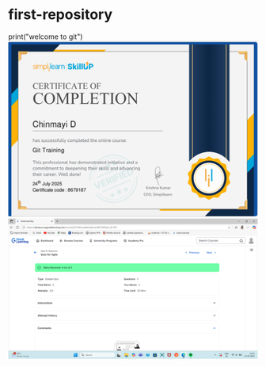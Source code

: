 # first-repository
print("welcome to git")
![image alt](https://github.com/Chinmayi011/first-repository/blob/590b8d2de4713393fd99e2c2b0914d68be342855/git_simplilearn.png)
![image alt](https://github.com/Chinmayi011/first-repository/blob/cd2e140bfa5964819fca4e77946e8b34afb5603b/Agile_quiz.png)

